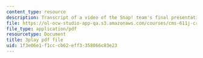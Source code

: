 ```yaml
---
content_type: resource
description: Transcript of a video of the Snap! team's final presentation.
file: https://ol-ocw-studio-app-qa.s3.amazonaws.com/courses/cms-611j-creating-video-games-fall-2014/1f3e06e1f1cccb62eff3358066c83e23_sKolTx6sxUo.pdf
file_type: application/pdf
resourcetype: Document
title: 3play pdf file
uid: 1f3e06e1-f1cc-cb62-eff3-358066c83e23
---
```


